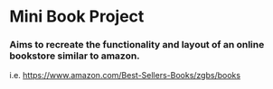 # Mini Book Project

### Aims to recreate the functionality and layout of an online bookstore similar to amazon.

i.e. https://www.amazon.com/Best-Sellers-Books/zgbs/books
